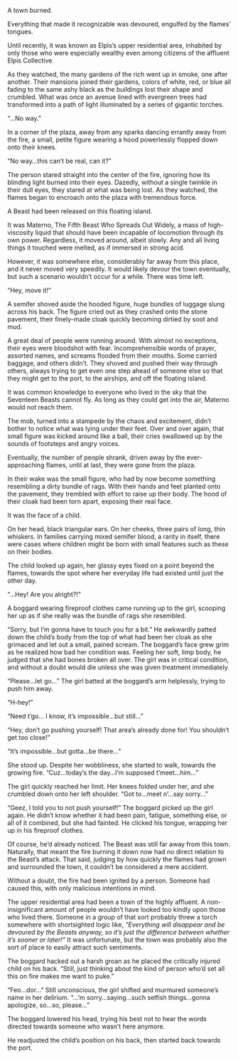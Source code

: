 A town burned.

Everything that made it recognizable was devoured, engulfed by the flames’ tongues.

Until recently, it was known as Elpis’s upper residential area, inhabited by only those who were especially wealthy even among citizens of the affluent Elpis Collective.

As they watched, the many gardens of the rich went up in smoke, one after another. Their mansions joined their gardens, colors of white, red, or blue all fading to the same ashy black as the buildings lost their shape and crumbled. What was once an avenue lined with evergreen trees had transformed into a path of light illuminated by a series of gigantic torches.

“…No way.”

In a corner of the plaza, away from any sparks dancing errantly away from the fire, a small, petite figure wearing a hood powerlessly flopped down onto their knees.

“No way…this can’t be real, can it?”

The person stared straight into the center of the fire, ignoring how its blinding light burned into their eyes. Dazedly, without a single twinkle in their dull eyes, they stared at what was being lost. As they watched, the flames began to encroach onto the plaza with tremendous force.

A Beast had been released on this floating island.

It was Materno, The Fifth Beast Who Spreads Out Widely, a mass of high-viscosity liquid that should have been incapable of locomotion through its own power. Regardless, it moved around, albeit slowly. Any and all living things it touched were melted, as if immersed in strong acid.

However, it was somewhere else, considerably far away from this place, and it never moved very speedily. It would likely devour the town eventually, but such a scenario wouldn’t occur for a while. There was time left.

“Hey, move it!”

A semifer shoved aside the hooded figure, huge bundles of luggage slung across his back. The figure cried out as they crashed onto the stone pavement, their finely-made cloak quickly becoming dirtied by soot and mud.

A great deal of people were running around. With almost no exceptions, their eyes were bloodshot with fear. Incomprehensible words of prayer, assorted names, and screams flooded from their mouths. Some carried baggage, and others didn’t. They shoved and pushed their way through others, always trying to get even one step ahead of someone else so that they might get to the port, to the airships, and off the floating island.

It was common knowledge to everyone who lived in the sky that the Seventeen Beasts cannot fly. As long as they could get into the air, Materno would not reach them.

The mob, turned into a stampede by the chaos and excitement, didn’t bother to notice what was lying under their feet. Over and over again, that small figure was kicked around like a ball, their cries swallowed up by the sounds of footsteps and angry voices.

Eventually, the number of people shrank, driven away by the ever-approaching flames, until at last, they were gone from the plaza.

In their wake was the small figure, who had by now become something resembling a dirty bundle of rags. With their hands and feet planted onto the pavement, they trembled with effort to raise up their body. The hood of their cloak had been torn apart, exposing their real face.

It was the face of a child.

On her head, black triangular ears. On her cheeks, three pairs of long, thin whiskers. In families carrying mixed semifer blood, a rarity in itself, there were cases where children might be born with small features such as these on their bodies.

The child looked up again, her glassy eyes fixed on a point beyond the flames, towards the spot where her everyday life had existed until just the other day.

“…Hey! Are you alright?!”

A boggard wearing fireproof clothes came running up to the girl, scooping her up as if she really was the bundle of rags she resembled.

“Sorry, but I’m gonna have to touch you for a bit.” He awkwardly patted down the child’s body from the top of what had been her cloak as she grimaced and let out a small, pained scream. The boggard’s face grew grim as he realized how bad her condition was. Feeling her soft, limp body, he judged that she had bones broken all over. The girl was in critical condition, and without a doubt would die unless she was given treatment immediately.

“Please…let go…” The girl batted at the boggard’s arm helplessly, trying to push him away.

“H-hey!”

“Need t’go… I know, it’s impossible…but still…”

“Hey, don’t go pushing yourself! That area’s already done for! You shouldn’t get too close!”

“It’s impossible…but gotta…be there…”

She stood up. Despite her wobbliness, she started to walk, towards the growing fire. “Cuz…today’s the day…I’m supposed t’meet…him…”

The girl quickly reached her limit. Her knees folded under her, and she crumbled down onto her left shoulder. “Got to…meet n’…say sorry…”

“Geez, I told you to not push yourself!” The boggard picked up the girl again. He didn’t know whether it had been pain, fatigue, something else, or all of it combined, but she had fainted. He clicked his tongue, wrapping her up in his fireproof clothes.

Of course, he’d already noticed. The Beast was still far away from this town. Naturally, that meant the fire burning it down now had no direct relation to the Beast’s attack. That said, judging by how quickly the flames had grown and surrounded the town, it couldn’t be considered a mere accident.

Without a doubt, the fire had been ignited by a person. Someone had caused this, with only malicious intentions in mind.

The upper residential area had been a town of the highly affluent. A non-insignificant amount of people wouldn’t have looked too kindly upon those who lived there. Someone in a group of that sort probably threw a torch somewhere with shortsighted logic like, <em>“Everything will disappear and be devoured by the Beasts anyway, so it’s just the difference between whether it’s sooner or later!”</em> It was unfortunate, but the town was probably also the sort of place to easily attract such sentiments.

The boggard hacked out a harsh groan as he placed the critically injured child on his back. “Still, just thinking about the kind of person who’d set all this on fire makes me want to puke.”

“Feo…dor…” Still unconscious, the girl shifted and murmured someone’s name in her delirium. “…’m sorry…saying…such selfish things…gonna apologize, so…so, please…”

The boggard lowered his head, trying his best not to hear the words directed towards someone who wasn’t here anymore.

He readjusted the child’s position on his back, then started back towards the port.